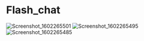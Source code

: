 # Flash_chat
![Screenshot_1602265501](https://user-images.githubusercontent.com/63286192/95615292-9c0da480-0a85-11eb-8957-427f458eae15.png)
![Screenshot_1602265495](https://user-images.githubusercontent.com/63286192/95615300-9fa12b80-0a85-11eb-9096-0d1336baf1f4.png)
![Screenshot_1602265485](https://user-images.githubusercontent.com/63286192/95615305-a334b280-0a85-11eb-822a-c7cf4c44e787.png)
